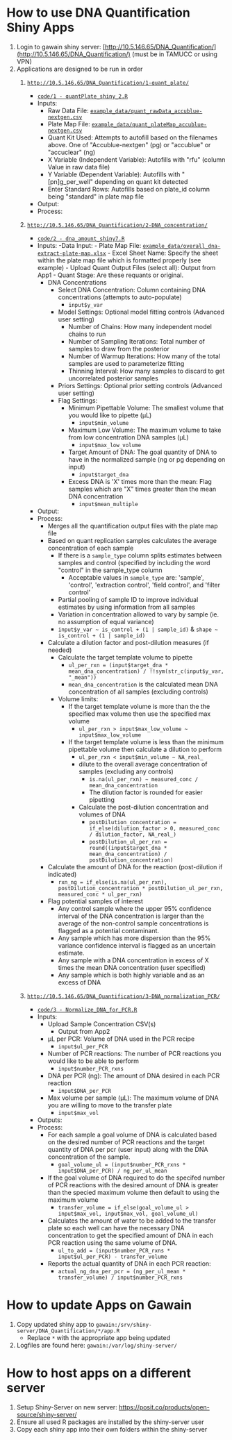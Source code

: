 # How to use DNA Quantification Shiny Apps

1. Login to gawain shiny server: [http://10.5.146.65/DNA_Quantification/](http://10.5.146.65/DNA_Quantification/) (must be in TAMUCC or using VPN)
2. Applications are designed to be run in order
	1. [`http://10.5.146.65/DNA_Quantification/1-quant_plate/`](http://10.5.146.65/DNA_Quantification/1-quant_plate/)
		- [`code/1 - quantPlate_shiny_2.R`](<code/1 - quantPlate_shiny_2.R>)
		- Inputs: 
			- Raw Data File: [`example_data/quant_rawData_accublue-nextgen.csv`](example_data/quant_rawData_accublue-nextgen.csv)
			- Plate Map File: [`example_data/quant_plateMap_accublue-nextgen.csv`](example_data/quant_plateMap_accublue-nextgen.csv)
			- Quant Kit Used: Attempts to autofill based on the filenames above. One of "Accublue-nextgen" (pg) or "accublue" or "accuclear" (ng)
			- X Variable (Independent Variable): Autofills with "rfu" (column Value in raw data file)
			- Y Variable (Dependent Variable): Autofills with "[pn]g_per_well" depending on quant kit detected
			- Enter Standard Rows: Autofills based on plate_id column being "standard" in plate map file
		- Output:
		- Process: 
		
	2. [`http://10.5.146.65/DNA_Quantification/2-DNA_concentration/`](http://10.5.146.65/DNA_Quantification/2-DNA_concentration/)
		- [`code/2 - dna_amount_shiny7.R`](<code/2 - dna_amount_shiny7.R>)
		- Inputs: 
			-Data Input:
				- Plate Map File: [`example_data/overall_dna-extract-plate-map.xlsx`](example_data/overall_dna-extract-plate-map.xlsx)
				- Excel Sheet Name: Specify the sheet within the plate map file which is formatted properly (see example)
				- Upload Quant Output Files (select all): Output from App1
				- Quant Stage: Are these requants or original.
			- DNA Concentrations
				- Select DNA Concentration: Column containing DNA concentrations (attempts to auto-populate)
					- `input$y_var`
				- Model Settings: Optional model fitting controls (Advanced user setting)
					- Number of Chains: How many independent model chains to run
					- Number of Sampling Iterations: Total number of samples to draw from the posterior
					- Number of Warmup Iterations: How many of the total samples are used to parameterize fitting
					- Thinning Interval: How many samples to discard to get uncorrelated posterior samples
				- Priors Settings: Optional prior setting controls (Advanced user setting)
				- Flag Settings:
					- Minimum Pipettable Volume: The smallest volume that you would like to pipette (µL)
						- `input$min_volume`
					- Maximum Low Volume: The maximum volume to take from low concentration DNA samples (µL)
						- `input$max_low_volume `
					- Target Amount of DNA: The goal quantity of DNA to have in the normalized sample (ng or pg depending on input)
						- `input$target_dna`
					- Excess DNA is 'X' times more than the mean: Flag samples which are "X" times greater than the mean DNA concentration
						- `input$mean_multiple`
		- Output:
		- Process: 
			- Merges all the quantification output files with the plate map file
			- Based on quant replication samples calculates the average concentration of each sample
				- If there is a `sample_type` column splits estimates between samples and control (specified by including the word "control" in the sample_type column
					- Acceptable values in `sample_type` are: 'sample', 'control', 'extraction control', 'field control', and 'filter control'
				- Partial pooling of sample ID to improve individual estimates by using information from all samples
				- Variation in concentration allowed to vary by sample (ie. no assumption of equal variance)
				- `input$y_var ~ is_control + (1 | sample_id)` & `shape ~ is_control + (1 | sample_id)`
			- Calculate a dilution factor and post-dilution measures (if needed)
				- Calculate the target template volume to pipette
					- `ul_per_rxn = (input$target_dna * mean_dna_concentration) / !!sym(str_c(input$y_var, "_mean"))`
					- `mean_dna_concentration` is the calculated mean DNA concentration of all samples (excluding controls)
				- Volume limits:
					- If the target template volume is more than the the specified max volume then use the specified max volume
						- `ul_per_rxn > input$max_low_volume ~ input$max_low_volume`
					- If the target template volume is less than the minimum pipettable volume then calculate a dilution to perform
						- `ul_per_rxn < input$min_volume ~ NA_real_`
						- dilute to the overall average concentration of samples (excluding any controls)
							- `is.na(ul_per_rxn) ~ measured_conc / mean_dna_concentration`
							- The dilution factor is rounded for easier pipetting
						- Calculate the post-dilution concentration and volumes of DNA
							- `postDilution_concentration = if_else(dilution_factor > 0, measured_conc / dilution_factor, NA_real_)`
							- `postDilution_ul_per_rxn = round((input$target_dna * mean_dna_concentration) / postDilution_concentration)`
			- Calculate the amount of DNA for the reaction (post-dilution if indicated)
				- `rxn_ng = if_else(is.na(ul_per_rxn), postDilution_concentration * postDilution_ul_per_rxn, measured_conc * ul_per_rxn)`
			- Flag potential samples of interest
				- Any control sample where the upper 95% confidence interval of the DNA concentration is larger than the average of the non-control sample concentrations is flagged as a potential contaminant.
				- Any sample which has more dispersion than the 95% variance confidence interval is flagged as an uncertain estimate.
				- Any sample with a DNA concentration in excess of X times the mean DNA concentration (user specified)
				- Any sample which is both highly variable and as an excess of DNA
				
			
	3. [`http://10.5.146.65/DNA_Quantification/3-DNA_normalization_PCR/`](http://10.5.146.65/DNA_Quantification/3-DNA_normalization_PCR)
		- [`code/3 - Normalize_DNA_for_PCR.R`](<code/3 - Normalize_DNA_for_PCR.R>)
		- Inputs:
			- Upload Sample Concentration CSV(s)
				- Output from App2
			- µL per PCR: Volume of DNA used in the PCR recipe
				- `input$ul_per_PCR`
			- Number of PCR reactions: The number of PCR reactions you would like to be able to perform
				- `input$number_PCR_rxns`
			- DNA per PCR (ng): The amount of DNA desired in each PCR reaction
				- `input$DNA_per_PCR`
			- Max volume per sample (µL): The maximum volume of DNA you are willing to move to the transfer plate
				- `input$max_vol`
		- Outputs:
		- Process:
			- For each sample a goal volume of DNA is calculated based on the desired number of PCR reactions and the target quantity of DNA per pcr (user input) along with the DNA concentration of the sample.
				- `goal_volume_ul = (input$number_PCR_rxns * input$DNA_per_PCR) / ng_per_ul_mean`
			- If the goal volume of DNA required to do the specifed number of PCR reactions with the desired amount of DNA is greater than the specied maximum volume then default to using the maximum volume
				- `transfer_volume = if_else(goal_volume_ul > input$max_vol, input$max_vol, goal_volume_ul)`
			- Calculates the amount of water to be added to the transfer plate so each well can have the necessary DNA concentration to get the specified amount of DNA in each PCR reaction using the same volume of DNA.
				- `ul_to_add = (input$number_PCR_rxns * input$ul_per_PCR) - transfer_volume`
			- Reports the actual quantity of DNA in each PCR reaction:
				- `actual_ng_dna_per_pcr = (ng_per_ul_mean * transfer_volume) / input$number_PCR_rxns`

# How to update Apps on Gawain

1. Copy updated shiny app to `gawain:/srv/shiny-server/DNA_Quantification/*/app.R`
	- Replace `*` with the appropriate app being updated
2. Logfiles are found here: `gawain:/var/log/shiny-server/`


# How to host apps on a different server

1. Setup Shiny-Server on new server: https://posit.co/products/open-source/shiny-server/
2. Ensure all used R packages are installed by the shiny-server user
3. Copy each shiny app into their own folders within the shiny-server